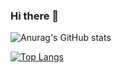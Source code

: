 ### Hi there 👋

![Anurag's GitHub stats](https://github-readme-stats.vercel.app/api?username=OlegMeltow&theme=darcula&show_icons=true)

[![Top Langs](https://github-readme-stats.vercel.app/api/top-langs/?username=OlegMeltow&layout=compact)](https://github.com/anuraghazra/github-readme-stats)

<!--
**OlegMeltow/OlegMeltow** is a ✨ _special_ ✨ repository because its `README.md` (this file) appears on your GitHub profile.

Here are some ideas to get you started:


- 🔭 I’m currently working on ...
- 🌱 I’m currently learning ...
- 👯 I’m looking to collaborate on ...
- 🤔 I’m looking for help with ...
- 💬 Ask me about ...
- 📫 How to reach me: ...
- 😄 Pronouns: ...
- ⚡ Fun fact: ...
-->
